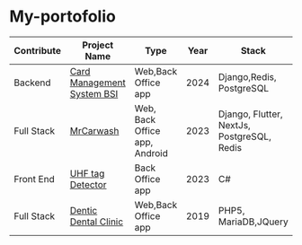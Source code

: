
# My-portofolio

| Contribute  | Project Name   |  Type | Year | Stack |
|------------|------------|------------|------------|------------|
| Backend | [Card Management System BSI](https://drive.google.com/drive/folders/1hux7AFdL8s8gQ7wNS72Z11oNaZo6_KN_?usp=drive_link) |Web,Back Office app| 2024 |Django,Redis, PostgreSQL|
| Full Stack | [MrCarwash](https://drive.google.com/drive/folders/1X4qvnR8cx_xPzgk-GinwD6WvsDTu0XXR?usp=drive_link) |Web, Back Office app, Android|2023|Django, Flutter, NextJs, PostgreSQL, Redis|
| Front End | [UHF tag Detector](https://drive.google.com/drive/folders/11ePRuwS5Ec3DjRyyfJsVbYEKzH7-uPBs?usp=drive_link)| Back Office app |2023 | C#|
| Full Stack | [Dentic Dental Clinic](https://drive.google.com/drive/folders/1hux7AFdL8s8gQ7wNS72Z11oNaZo6_KN_?usp=drive_link)| Web,Back Office app |2019 | PHP5, MariaDB,JQuery|


